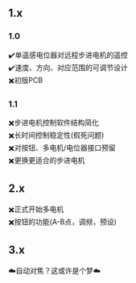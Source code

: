 ## 1.x
### 1.0
✔️单遥感电位器对远程步进电机的遥控  
✔️速度、方向、对应范围的可调节设计  
✖️初版PCB
### 1.1
✖️步进电机控制软件结构简化  
✖️长时间控制稳定性(假死问题)  
✖️对按钮、多电机/电位器接口预留  
✖️更换更适合的步进电机

## 2.x
✖️正式开始多电机  
✖️按钮的功能(A-B点，调频，预设)

## 3.x
☁️自动对焦？这或许是个梦☁️
